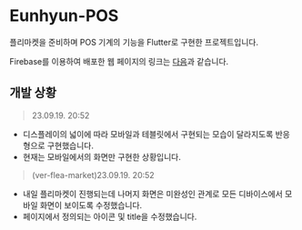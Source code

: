 # Eunhyun-POS
플리마켓을 준비하며 POS 기계의 기능을 Flutter로 구현한 프로젝트입니다.

Firebase를 이용하여 배포한 웹 페이지의 링크는 [다음](https://eunhyun-pos.web.app)과 같습니다.

## 개발 상황
>23.09.19. 20:52
- 디스플레이의 넓이에 따라 모바일과 테블릿에서 구현되는 모습이 달라지도록 반응형으로 구현했습니다.
- 현재는 모바일에서의 화면만 구현한 상황입니다.

>(ver-flea-market)23.09.19. 20:52
- 내일 플리마켓이 진행되는데 나머지 화면은 미완성인 관계로 모든 디바이스에서 모바일 화면이 보이도록 수정했습니다.
- 페이지에서 정의되는 아이콘 및 title을 수정했습니다.
